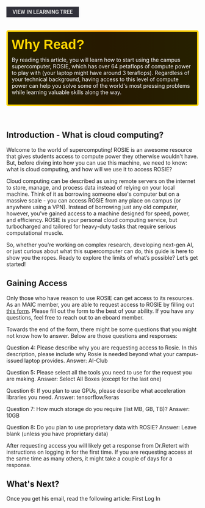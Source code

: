 <br>
<a href='/learning-tree?node=5' style='
    background-color: #31313a;
    color: gainsboro;
    padding: 6px 16px;
    border: none
    border-radius: 4px;
    text-transform: uppercase;
    font-family: "Roboto", sans-serif;
    font-size: 1em;
    font-weight: bold;
    cursor: pointer;
    text-decoration: none;
    display: inline-block;'
>
  View in Learning Tree
</a>

<br>
<br>
<br>

<div style='
  position: relative;
  padding: 10px; 
  border-radius: 5px;
  background-color: rgba(0, 0, 0, 0.85); 
  border: 4px solid transparent;
  background-image: linear-gradient(90deg, rgba(0, 0, 0, 0.85), rgba(0, 0, 0, 0.85)), linear-gradient(90deg, gold, orange, gold);
  background-origin: border-box;
  background-clip: padding-box, border-box;
'>

<svg width='200' height='50' style='display: block; margin-bottom: 5px;'>
  <text x='0' y='35' font-size='35' font-family='Arial' font-weight='bold' fill='gold'>
    Why Read?
    <animate attributeName='fill' values='gold; orange; gold' dur='3s' repeatCount='indefinite' />
  </text>
</svg>

<p style='color: white; margin-top: 2px;'>By reading this article, you will learn how to start using the campus supercomputer, ROSIE, which has over 64 petaflops of compute power to play with (your laptop might have around 3 teraflops). Regardless of your technical background, having access to this level of compute power can help you solve some of the world's most pressing problems while learning valuable skills along the way. </p>

</div>

<br/>

<br/>

## Introduction - What is cloud computing?
Welcome to the world of supercomputing! ROSIE is an awesome resource that gives students access to compute power they otherwise wouldn't have. But, before diving into how you can use this machine, we need to know: what is cloud computing, and how will we use it to access ROSIE?
 
Cloud computing can be described as using remote servers on the internet to store, manage, and process data instead of relying on your local machine. Think of it as borrowing someone else's computer but on a massive scale - you can access ROSIE from any place on campus (or anywhere using a VPN). Instead of borrowing just any old computer, however, you've gained access to a machine designed for speed, power, and efficiency. ROSIE is your personal cloud computing service, but turbocharged and tailored for heavy-duty tasks that require serious computational muscle.
 
So, whether you're working on complex research, developing next-gen AI, or just curious about what this supercomputer can do, this guide is here to show you the ropes. Ready to explore the limits of what’s possible? Let’s get started!



## Gaining Access

Only those who have reason to use ROSIE can get access to its resources. As an MAIC member, you are able to request access to ROSIE by filling out [this form](https://msoe.dev/#/requestaccess). Please fill out the form to the best of your ability. If you have any questions, feel free to reach out to an eboard member. 

Towards the end of the form, there might be some questions that you might not know how to answer. Below are those questions and responses:

Question 4: Please describe why you are requesting access to Rosie. In this description, please include why Rosie is needed beyond what your campus-issued laptop provides.
Answer: AI-Club


Question 5: Please select all the tools you need to use for the request you are making.
Answer: Select All Boxes (except for the last one)


Question 6: If you plan to use GPUs, please describe what acceleration libraries you need.
Answer: tensorflow/keras


Question 7: How much storage do you require (list MB, GB, TB)?
Answer: 10GB


Question 8: Do you plan to use proprietary data with ROSIE?
Answer: Leave blank (unless you have proprietary data)



After requesting access you will likely get a response from Dr.Retert with instructions on logging in for the first time. If you are requesting access at the same time as many others, it might take a couple of days for a response. 


## What's Next?
Once you get his email, read the following article: First Log In


